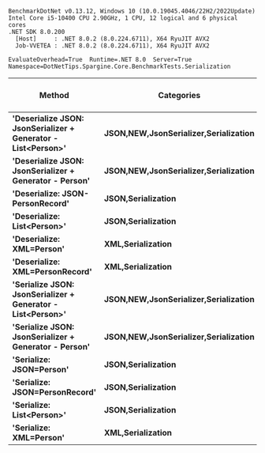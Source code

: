 ```

BenchmarkDotNet v0.13.12, Windows 10 (10.0.19045.4046/22H2/2022Update)
Intel Core i5-10400 CPU 2.90GHz, 1 CPU, 12 logical and 6 physical cores
.NET SDK 8.0.200
  [Host]     : .NET 8.0.2 (8.0.224.6711), X64 RyuJIT AVX2
  Job-VVETEA : .NET 8.0.2 (8.0.224.6711), X64 RyuJIT AVX2

EvaluateOverhead=True  Runtime=.NET 8.0  Server=True  
Namespace=DotNetTips.Spargine.Core.BenchmarkTests.Serialization  

```
| Method                                                        | Categories                                | Mean         | Error       | StdDev      | StdErr      | Min          | Q1           | Median       | Q3           | Max          | Op/s      | CI99.9% Margin | Iterations | Kurtosis | MValue | Skewness | Rank | LogicalGroup | Baseline | Gen0   | Exceptions | Completed Work Items | Lock Contentions | Code Size | Gen1   | Gen2   | Allocated |
|-------------------------------------------------------------- |------------------------------------------ |-------------:|------------:|------------:|------------:|-------------:|-------------:|-------------:|-------------:|-------------:|----------:|---------------:|-----------:|---------:|-------:|---------:|-----:|------------- |--------- |-------:|-----------:|---------------------:|-----------------:|----------:|-------:|-------:|----------:|
| **&#39;Deserialize JSON: JsonSerializer + Generator - List&lt;Person&gt;&#39;** | **JSON,**NEW**,JsonSerializer,Serialization** | **751,223.1 ns** | **4,037.27 ns** | **3,371.30 ns** |   **935.03 ns** | **745,943.4 ns** | **748,346.1 ns** | **750,527.3 ns** | **753,746.9 ns** | **757,127.7 ns** |   **1,331.2** |   **4,037.272 ns** |      **13.00** |    **1.584** |  **2.000** |   **0.1521** |   **12** | *****            | **No**       | **1.9531** |          **-** |                    **-** |                **-** |   **3,576 B** |      **-** |      **-** | **231.64 KB** |
| **&#39;Deserialize JSON: JsonSerializer + Generator - Person&#39;**       | **JSON,**NEW**,JsonSerializer,Serialization** |   **7,516.4 ns** |    **20.83 ns** |    **17.39 ns** |     **4.82 ns** |   **7,484.7 ns** |   **7,503.3 ns** |   **7,520.2 ns** |   **7,524.5 ns** |   **7,554.5 ns** | **133,041.7** |      **20.830 ns** |      **13.00** |    **2.825** |  **2.000** |   **0.2549** |    **5** | *****            | **No**       | **0.0305** |          **-** |                    **-** |                **-** |   **3,508 B** |      **-** |      **-** |   **2.74 KB** |
| **&#39;Deserialize: JSON-PersonRecord&#39;**                              | **JSON,Serialization**                        |   **3,413.0 ns** |    **32.87 ns** |    **30.75 ns** |     **7.94 ns** |   **3,377.9 ns** |   **3,392.6 ns** |   **3,402.2 ns** |   **3,434.5 ns** |   **3,483.5 ns** | **292,997.8** |      **32.872 ns** |      **15.00** |    **2.421** |  **2.000** |   **0.7790** |    **4** | *****            | **No**       | **0.0267** |          **-** |                    **-** |                **-** |   **2,791 B** |      **-** |      **-** |   **2.49 KB** |
| **&#39;Deserialize: List&lt;Person&gt;&#39;**                                   | **JSON,Serialization**                        | **363,473.0 ns** | **2,013.66 ns** | **1,883.58 ns** |   **486.34 ns** | **360,715.6 ns** | **361,918.0 ns** | **363,231.3 ns** | **365,077.6 ns** | **366,422.4 ns** |   **2,751.2** |   **2,013.662 ns** |      **15.00** |    **1.510** |  **2.000** |  **-0.0666** |   **11** | *****            | **No**       | **1.9531** |          **-** |                    **-** |                **-** |   **2,791 B** |      **-** |      **-** | **212.02 KB** |
| **&#39;Deserialize: XML=Person&#39;**                                     | **XML,Serialization**                         |  **21,554.5 ns** |   **190.76 ns** |   **178.44 ns** |    **46.07 ns** |  **21,211.0 ns** |  **21,420.0 ns** |  **21,557.1 ns** |  **21,669.1 ns** |  **21,864.8 ns** |  **46,394.0** |     **190.759 ns** |      **15.00** |    **2.073** |  **2.000** |  **-0.0316** |    **8** | *****            | **No**       | **0.1221** |          **-** |                    **-** |                **-** |   **1,508 B** |      **-** |      **-** |  **20.11 KB** |
| **&#39;Deserialize: XML=PersonRecord&#39;**                               | **XML,Serialization**                         |  **20,503.4 ns** |   **206.81 ns** |   **193.45 ns** |    **49.95 ns** |  **20,248.8 ns** |  **20,360.6 ns** |  **20,440.1 ns** |  **20,622.7 ns** |  **20,816.2 ns** |  **48,772.4** |     **206.810 ns** |      **15.00** |    **1.709** |  **2.000** |   **0.4508** |    **7** | *****            | **No**       | **0.1221** |          **-** |                    **-** |                **-** |   **1,508 B** |      **-** |      **-** |  **19.25 KB** |
| **&#39;Serialize JSON: JsonSerializer + Generator - List&lt;Person&gt;&#39;**   | **JSON,**NEW**,JsonSerializer,Serialization** | **290,705.1 ns** | **4,904.63 ns** | **4,587.79 ns** | **1,184.56 ns** | **280,395.5 ns** | **288,248.5 ns** | **291,970.1 ns** | **293,779.5 ns** | **297,129.3 ns** |   **3,439.9** |   **4,904.628 ns** |      **15.00** |    **2.399** |  **2.000** |  **-0.5078** |    **9** | *****            | **No**       | **5.8594** |          **-** |                    **-** |                **-** |   **2,740 B** | **5.8594** | **5.8594** | **152.92 KB** |
| **&#39;Serialize JSON: JsonSerializer + Generator - Person&#39;**         | **JSON,**NEW**,JsonSerializer,Serialization** |   **1,762.7 ns** |     **7.22 ns** |     **6.75 ns** |     **1.74 ns** |   **1,751.7 ns** |   **1,757.8 ns** |   **1,763.6 ns** |   **1,766.1 ns** |   **1,774.5 ns** | **567,307.1** |       **7.216 ns** |      **15.00** |    **1.827** |  **2.000** |   **0.1768** |    **1** | *****            | **No**       | **0.0191** |          **-** |                    **-** |                **-** |   **2,732 B** |      **-** |      **-** |   **1.81 KB** |
| **&#39;Serialize: JSON=Person&#39;**                                      | **JSON,Serialization**                        |   **2,003.8 ns** |    **17.60 ns** |    **16.46 ns** |     **4.25 ns** |   **1,980.6 ns** |   **1,993.6 ns** |   **2,002.1 ns** |   **2,015.9 ns** |   **2,037.0 ns** | **499,056.7** |      **17.596 ns** |      **15.00** |    **2.036** |  **2.000** |   **0.4218** |    **3** | *****            | **No**       | **0.0191** |          **-** |                    **-** |                **-** |   **1,778 B** |      **-** |      **-** |   **1.88 KB** |
| **&#39;Serialize: JSON=PersonRecord&#39;**                                | **JSON,Serialization**                        |   **1,846.6 ns** |     **7.00 ns** |     **6.55 ns** |     **1.69 ns** |   **1,835.5 ns** |   **1,842.6 ns** |   **1,845.6 ns** |   **1,851.1 ns** |   **1,858.7 ns** | **541,538.9** |       **7.003 ns** |      **15.00** |    **1.933** |  **2.000** |   **0.1529** |    **2** | *****            | **No**       | **0.0191** |          **-** |                    **-** |                **-** |   **1,778 B** |      **-** |      **-** |   **1.87 KB** |
| **&#39;Serialize: List&lt;Person&gt;&#39;**                                     | **JSON,Serialization**                        | **300,228.6 ns** | **5,877.66 ns** | **6,768.72 ns** | **1,513.53 ns** | **285,997.4 ns** | **295,753.7 ns** | **300,868.8 ns** | **303,033.9 ns** | **312,481.6 ns** |   **3,330.8** |   **5,877.657 ns** |      **20.00** |    **2.585** |  **2.000** |   **0.1505** |   **10** | *****            | **No**       | **5.8594** |          **-** |                    **-** |                **-** |     **478 B** | **5.8594** | **5.8594** | **153.29 KB** |
| **&#39;Serialize: XML=Person&#39;**                                       | **XML,Serialization**                         |  **16,233.3 ns** |   **240.06 ns** |   **224.55 ns** |    **57.98 ns** |  **15,867.1 ns** |  **16,090.7 ns** |  **16,186.7 ns** |  **16,394.1 ns** |  **16,643.2 ns** |  **61,601.7** |     **240.062 ns** |      **15.00** |    **1.822** |  **2.000** |   **0.0606** |    **6** | *****            | **No**       | **0.2441** |          **-** |                    **-** |                **-** |   **1,267 B** |      **-** |      **-** |  **22.67 KB** |
